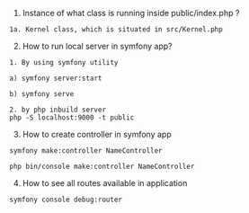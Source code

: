 1. Instance of what class is running inside public/index.php ?
```
1a. Kernel class, which is situated in src/Kernel.php
```
2. How to run local server in symfony app?

```
1. By using symfony utility

a) symfony server:start

b) symfony serve

2. by php inbuild server
php -S localhost:9000 -t public
```

3. How to create controller in symfony app

```
symfony make:controller NameController

php bin/console make:controller NameController
```

4. How to see all routes available in application
```
symfony console debug:router
```